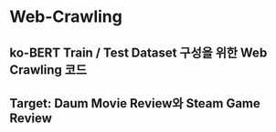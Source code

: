# Web-Crawling
## ko-BERT Train / Test Dataset 구성을 위한 Web Crawling 코드
## Target: Daum Movie Review와 Steam Game Review
